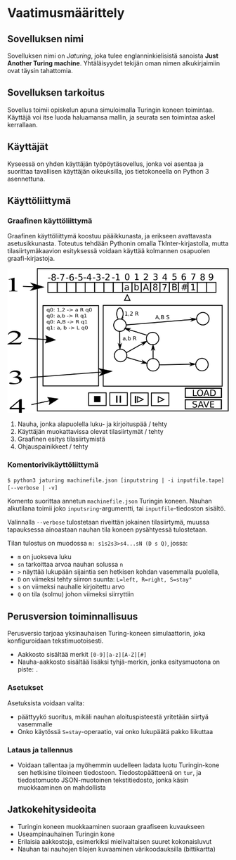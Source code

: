 # Vaatimusmäärittely

## Sovelluksen nimi

Sovelluksen nimi on *Jaturing*, joka tulee englanninkielisistä sanoista **Just Another Turing machine**. Yhtäläisyydet tekijän oman nimen alkukirjaimiin ovat täysin tahattomia.

## Sovelluksen tarkoitus

Sovellus toimii opiskelun apuna simuloimalla Turingin koneen toimintaa. Käyttäjä voi itse luoda haluamansa mallin, ja seurata sen toimintaa askel kerrallaan.

## Käyttäjät
Kyseessä on yhden käyttäjän työpöytäsovellus, jonka voi asentaa ja suorittaa tavallisen käyttäjän oikeuksilla, jos tietokoneella on Python 3 asennettuna.

## Käyttöliittymä

### Graafinen käyttöliittymä

Graafinen käyttöliittymä koostuu pääikkunasta, ja erikseen avattavasta asetusikkunasta. Toteutus tehdään Pythonin omalla TkInter-kirjastolla, mutta tilasiirtymäkaavion esityksessä voidaan käyttää kolmannen osapuolen graafi-kirjastoja.

![Käyttöliittymäluonnos](jaturing_gui_draft.png)

1. Nauha, jonka alapuolella luku- ja kirjoituspää / tehty
2. Käyttäjän muokattavissa olevat tilasiirtymät / tehty
3. Graafinen esitys tilasiirtymistä
4. Ohjauspainikkeet / tehty

### Komentorivikäyttöliittymä

```$ python3 jaturing machinefile.json [inputstring | -i inputfile.tape] [--verbose | -v]```

Komento suorittaa annetun ```machinefile.json``` Turingin koneen. Nauhan alkutilana toimii joko ```inputsring```-argumentti, tai ```inputfile```-tiedoston sisältö.

Valinnalla ```--verbose``` tulostetaan riveittän jokainen tilasiirtymä, muussa tapauksessa ainoastaan nauhan tila koneen pysähtyessä tulostetaan.

Tilan tulostus on muodossa ```m: s1s2s3>s4...sN (D s Q)```, jossa:
* ```m``` on juokseva luku
* ```sn``` tarkoittaa arvoa nauhan solussa ```n```
* ```>``` näyttää lukupään sijaintia sen hetkisen kohdan vasemmalla puolella, 
* ```D``` on viimeksi tehty siirron suunta: ```L=left, R=right, S=stay"```
* ```s``` on viimeksi nauhalle kirjoitettu arvo
* ```Q``` on tila (solmu) johon viimeksi siirryttiin

## Perusversion toiminnallisuus

Perusversio tarjoaa yksinauhaisen Turing-koneen simulaattorin, joka konfiguroidaan tekstimuotoisesti.
* Aakkosto sisältää merkit ```[0-9][a-z][A-Z][#]```
* Nauha-aakkosto sisältää lisäksi tyhjä-merkin, jonka esitysmuotona on piste: ```.```

### Asetukset
Asetuksista voidaan valita:
* päättyykö suoritus, mikäli nauhan aloituspisteestä yritetään siirtyä vasemmalle
* Onko käytössä ```S=stay```-operaatio, vai onko lukupäätä pakko liikuttaa

### Lataus ja tallennus
* Voidaan tallentaa ja myöhemmin uudelleen ladata luotu Turingin-kone sen hetkisine tiloineen tiedostoon. Tiedostopäätteenä on ```tur```, ja tiedostomuoto JSON-muotoinen tekstitiedosto, jonka käsin muokkaaminen on mahdollista


## Jatkokehitysideoita

* Turingin koneen muokkaaminen suoraan graafiseen kuvaukseen
* Useampinauhainen Turingin kone
* Erilaisia aakkostoja, esimerkiksi mielivaltaisen suuret kokonaisluvut
* Nauhan tai nauhojen tilojen kuvaaminen värikoodauksilla (bittikartta)

